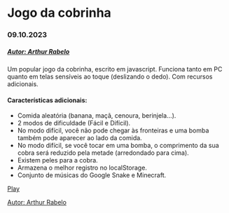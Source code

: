 # Jogo da cobrinha
### 09.10.2023
##### [Autor: Arthur Rabelo](https://github.com/ArthurPlaysGamer)

Um popular jogo da cobrinha, escrito em javascript. Funciona tanto em PC quanto em telas sensíveis ao toque (deslizando o dedo). Com recursos adicionais.

#### Características adicionais:
- Comida aleatória (banana, maçã, cenoura, berinjela...).
- 2 modos de dificuldade (Fácil e Difícil).
- No modo difícil, você não pode chegar às fronteiras e uma bomba também pode aparecer ao lado da comida.
- No modo difícil, se você tocar em uma bomba, o comprimento da sua cobra será reduzido pela metade (arredondado para cima).
- Existem peles para a cobra.
- Armazena o melhor registro no localStorage.
- Conjunto de músicas do Google Snake e Minecraft.

[Play](https://arthurplaysgamer.github.io/jogo_da_cobrinha/)

[Autor: Arthur Rabelo](https://github.com/ArthurPlaysGamer)

